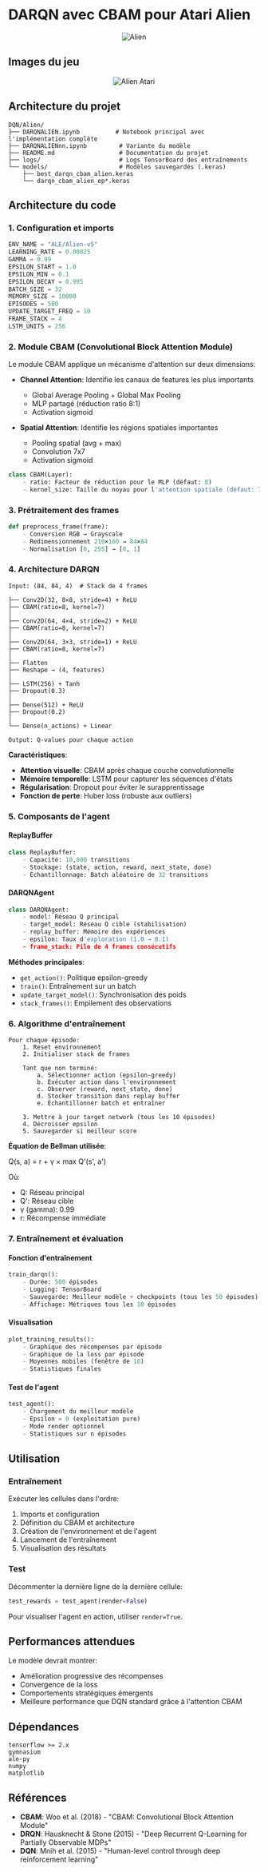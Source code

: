 # DARQN avec CBAM pour Atari Alien

<div align="center">
  <img src="images/alien.jpg" alt="Alien"/>
</div>

## Images du jeu

<div align="center">
  <img src="images/alien-atari.jpg" alt="Alien Atari"/>
</div>

## Architecture du projet

```
DQN/Alien/
├── DARQNALIEN.ipynb          # Notebook principal avec l'implémentation complète
├── DARQNALIENnn.ipynb         # Variante du modèle
├── README.md                  # Documentation du projet
├── logs/                      # Logs TensorBoard des entraînements
└── models/                    # Modèles sauvegardés (.keras)
    ├── best_darqn_cbam_alien.keras
    └── darqn_cbam_alien_ep*.keras
```

## Architecture du code

### 1. Configuration et imports

```python
ENV_NAME = "ALE/Alien-v5"
LEARNING_RATE = 0.00025
GAMMA = 0.99
EPSILON_START = 1.0
EPSILON_MIN = 0.1
EPSILON_DECAY = 0.995
BATCH_SIZE = 32
MEMORY_SIZE = 10000
EPISODES = 500
UPDATE_TARGET_FREQ = 10
FRAME_STACK = 4
LSTM_UNITS = 256
```

### 2. Module CBAM (Convolutional Block Attention Module)

Le module CBAM applique un mécanisme d'attention sur deux dimensions:

- **Channel Attention**: Identifie les canaux de features les plus importants
  - Global Average Pooling + Global Max Pooling
  - MLP partagé (réduction ratio 8:1)
  - Activation sigmoid
  
- **Spatial Attention**: Identifie les régions spatiales importantes
  - Pooling spatial (avg + max)
  - Convolution 7x7
  - Activation sigmoid

```python
class CBAM(Layer):
    - ratio: Facteur de réduction pour le MLP (défaut: 8)
    - kernel_size: Taille du noyau pour l'attention spatiale (défaut: 7)
```

### 3. Prétraitement des frames

```python
def preprocess_frame(frame):
    - Conversion RGB → Grayscale
    - Redimensionnement 210×160 → 84×84
    - Normalisation [0, 255] → [0, 1]
```

### 4. Architecture DARQN

```
Input: (84, 84, 4)  # Stack de 4 frames

├── Conv2D(32, 8×8, stride=4) + ReLU
├── CBAM(ratio=8, kernel=7)
│
├── Conv2D(64, 4×4, stride=2) + ReLU
├── CBAM(ratio=8, kernel=7)
│
├── Conv2D(64, 3×3, stride=1) + ReLU
├── CBAM(ratio=8, kernel=7)
│
├── Flatten
├── Reshape → (4, features)
│
├── LSTM(256) + Tanh
├── Dropout(0.3)
│
├── Dense(512) + ReLU
├── Dropout(0.2)
│
└── Dense(n_actions) + Linear

Output: Q-values pour chaque action
```

**Caractéristiques**:
- **Attention visuelle**: CBAM après chaque couche convolutionnelle
- **Mémoire temporelle**: LSTM pour capturer les séquences d'états
- **Régularisation**: Dropout pour éviter le surapprentissage
- **Fonction de perte**: Huber loss (robuste aux outliers)

### 5. Composants de l'agent

#### ReplayBuffer
```python
class ReplayBuffer:
    - Capacité: 10,000 transitions
    - Stockage: (state, action, reward, next_state, done)
    - Échantillonnage: Batch aléatoire de 32 transitions
```

#### DARQNAgent
```python
class DARQNAgent:
    - model: Réseau Q principal
    - target_model: Réseau Q cible (stabilisation)
    - replay_buffer: Mémoire des expériences
    - epsilon: Taux d'exploration (1.0 → 0.1)
    - frame_stack: Pile de 4 frames consécutifs
```

**Méthodes principales**:
- `get_action()`: Politique epsilon-greedy
- `train()`: Entraînement sur un batch
- `update_target_model()`: Synchronisation des poids
- `stack_frames()`: Empilement des observations

### 6. Algorithme d'entraînement

```
Pour chaque épisode:
    1. Reset environnement
    2. Initialiser stack de frames
    
    Tant que non terminé:
        a. Sélectionner action (epsilon-greedy)
        b. Exécuter action dans l'environnement
        c. Observer (reward, next_state, done)
        d. Stocker transition dans replay buffer
        e. Échantillonner batch et entraîner
        
    3. Mettre à jour target network (tous les 10 épisodes)
    4. Décroisser epsilon
    5. Sauvegarder si meilleur score
```

**Équation de Bellman utilisée**:

Q(s, a) = r + γ × max Q'(s', a')

Où:
- Q: Réseau principal
- Q': Réseau cible
- γ (gamma): 0.99
- r: Récompense immédiate

### 7. Entraînement et évaluation

#### Fonction d'entraînement
```python
train_darqn():
    - Durée: 500 épisodes
    - Logging: TensorBoard
    - Sauvegarde: Meilleur modèle + checkpoints (tous les 50 épisodes)
    - Affichage: Métriques tous les 10 épisodes
```

#### Visualisation
```python
plot_training_results():
    - Graphique des récompenses par épisode
    - Graphique de la loss par épisode
    - Moyennes mobiles (fenêtre de 10)
    - Statistiques finales
```

#### Test de l'agent
```python
test_agent():
    - Chargement du meilleur modèle
    - Epsilon = 0 (exploitation pure)
    - Mode render optionnel
    - Statistiques sur n épisodes
```

## Utilisation

### Entraînement

Exécuter les cellules dans l'ordre:
1. Imports et configuration
2. Définition du CBAM et architecture
3. Création de l'environnement et de l'agent
4. Lancement de l'entraînement
5. Visualisation des résultats

### Test

Décommenter la dernière ligne de la dernière cellule:
```python
test_rewards = test_agent(render=False)
```

Pour visualiser l'agent en action, utiliser `render=True`.

## Performances attendues

Le modèle devrait montrer:
- Amélioration progressive des récompenses
- Convergence de la loss
- Comportements stratégiques émergents
- Meilleure performance que DQN standard grâce à l'attention CBAM

## Dépendances

```
tensorflow >= 2.x
gymnasium
ale-py
numpy
matplotlib
```

## Références

- **CBAM**: Woo et al. (2018) - "CBAM: Convolutional Block Attention Module"
- **DRQN**: Hausknecht & Stone (2015) - "Deep Recurrent Q-Learning for Partially Observable MDPs"
- **DQN**: Mnih et al. (2015) - "Human-level control through deep reinforcement learning"
